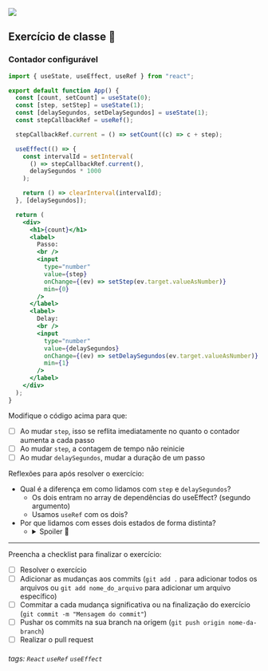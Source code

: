 ![](https://i.imgur.com/xG74tOh.png)

## Exercício de classe 🏫

### Contador configurável

```jsx
import { useState, useEffect, useRef } from "react";

export default function App() {
  const [count, setCount] = useState(0);
  const [step, setStep] = useState(1);
  const [delaySegundos, setDelaySegundos] = useState(1);
  const stepCallbackRef = useRef();

  stepCallbackRef.current = () => setCount((c) => c + step);

  useEffect(() => {
    const intervalId = setInterval(
      () => stepCallbackRef.current(),
      delaySegundos * 1000
    );

    return () => clearInterval(intervalId);
  }, [delaySegundos]);

  return (
    <div>
      <h1>{count}</h1>
      <label>
        Passo:
        <br />
        <input
          type="number"
          value={step}
          onChange={(ev) => setStep(ev.target.valueAsNumber)}
          min={0}
        />
      </label>
      <label>
        Delay:
        <br />
        <input
          type="number"
          value={delaySegundos}
          onChange={(ev) => setDelaySegundos(ev.target.valueAsNumber)}
          min={1}
        />
      </label>
    </div>
  );
}
```

Modifique o código acima para que:

- [ ] Ao mudar `step`, isso se reflita imediatamente no quanto o contador aumenta a cada passo
- [ ] Ao mudar `step`, a contagem de tempo não reinicie
- [ ] Ao mudar `delaySegundos`, mudar a duração de um passo

Reflexões para após resolver o exercício:

- Qual é a diferença em como lidamos com `step` e `delaySegundos`?
  - Os dois entram no array de dependências do useEffect? (segundo argumento)
  - Usamos `useRef` com os dois?
- Por que lidamos com esses dois estados de forma distinta?
  - <details><summary>Spoiler 👀</summary>Quem é usado dentro do callback do `setInterval` e quem é usado fora? Isso tem a ver?</details>

---

Preencha a checklist para finalizar o exercício:

- [ ] Resolver o exercício
- [ ] Adicionar as mudanças aos commits (`git add .` para adicionar todos os arquivos ou `git add nome_do_arquivo` para adicionar um arquivo específico)
- [ ] Commitar a cada mudança significativa ou na finalização do exercício (`git commit -m "Mensagem do commit"`)
- [ ] Pushar os commits na sua branch na origem (`git push origin nome-da-branch`)
- [ ] Realizar o pull request

###### tags: `React` `useRef` `useEffect`
